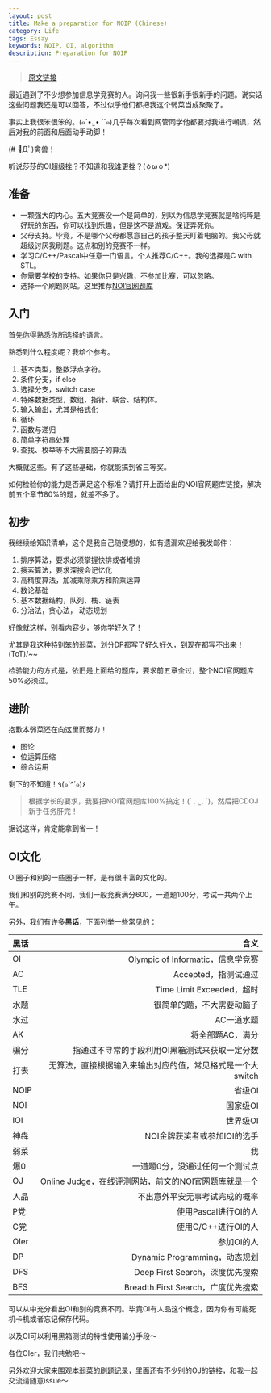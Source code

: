 ```yaml
---
layout: post  
title: Make a preparation for NOIP (Chinese)
category: Life
tags: Essay
keywords: NOIP, OI, algorithm
description: Preparation for NOIP
---
```


> [原文链接](https://www.zhihu.com/question/47942797/answer/108369927)

最近遇到了不少想参加信息学竞赛的人。询问我一些很新手很新手的问题。说实话这些问题我还是可以回答，不过似乎他们都把我这个弱菜当成聚聚了。

事实上我很笨很笨的。(๑´•.̫ • ``๑)几乎每次看到网管同学他都要对我进行嘲讽，然后对我的前面和后面动手动脚！

(# ﾟДﾟ)禽兽！

听说莎莎的OI超级挫？不知道和我谁更挫？(ㆁωㆁ*)

## 准备

- 一颗强大的内心。五大竞赛没一个是简单的，别以为信息学竞赛就是啥纯粹是好玩的东西，你可以找到乐趣，但是这不是游戏。保证弄死你。
- 父母支持。毕竟，不是哪个父母都愿意自己的孩子整天盯着电脑的。我父母就超级讨厌我刷题。这点和别的竞赛不一样。
- 学习C/C++/Pascal中任意一门语言。个人推荐C/C++。我的选择是C with STL。
- 你需要学校的支持。如果你只是兴趣，不参加比赛，可以忽略。
- 选择一个刷题网站。这里推荐[NOI官网题库](http://noi.openjudge.cn)

## 入门

首先你得熟悉你所选择的语言。

熟悉到什么程度呢？我给个参考。

1. 基本类型，整数浮点字符。
1. 条件分支，if else
1. 选择分支，switch case
1. 特殊数据类型，数组、指针、联合、结构体。
1. 输入输出，尤其是格式化
1. 循环
1. 函数与递归
1. 简单字符串处理
1. 查找、枚举等不大需要脑子的算法

大概就这些。有了这些基础，你就能搞到省三等奖。

如何检验你的能力是否满足这个标准？请打开上面给出的NOI官网题库链接，解决前五个章节80%的题，就差不多了。

## 初步

我继续给知识清单，这个是我自己随便想的，如有遗漏欢迎给我发邮件：

1. 排序算法，要求必须掌握快排或者堆排
1. 搜索算法，要求深搜会记忆化
1. 高精度算法，加减乘除乘方和阶乘运算
1. 数论基础
1. 基本数据结构，队列、栈、链表
1. 分治法，贪心法， 动态规划

好像就这样，别看内容少，够你学好久了！

尤其是我这种特别笨的弱菜，划分DP都写了好久好久，到现在都写不出来！(ToT)/~~

检验能力的方式是，依旧是上面给的题库，要求前五章全过，整个NOI官网题库50%必须过。

## 进阶

抱歉本弱菜还在向这里而努力！

- 图论
- 位运算压缩
- 综合运用

剩下的不知道！٩(๑`^´๑)۶

> 根据学长的要求，我要把NOI官网题库100%搞定！(´ . .̫ . `)，然后把CDOJ新手任务肝完！

据说这样，肯定能拿到省一！

## OI文化

OI圈子和别的一些圈子一样，是有很丰富的文化的。

我们和别的竞赛不同，我们一般竞赛满分600，一道题100分，考试一共两个上午。

另外，我们有许多**黑话**，下面列举一些常见的：

黑话|含义
:--|--:
OI|Olympic of Informatic，信息学竞赛
AC|Accepted，指测试通过
TLE|Time Limit Exceeded，超时
水题|很简单的题，不大需要动脑子
水过|AC一道水题
AK|将全部题AC，满分
骗分|指通过不寻常的手段利用OI黑箱测试来获取一定分数
打表|无算法，直接根据输入来输出对应的值，常见格式是一个大switch
NOIP|省级OI
NOI|国家级OI
IOI|世界级OI
神犇|NOI金牌获奖者或参加IOI的选手
弱菜|我
爆0|一道题0分，没通过任何一个测试点
OJ|Online Judge，在线评测网站，前文的NOI官网题库就是一个
人品|不出意外平安无事考试完成的概率
P党|使用Pascal进行OI的人
C党|使用C/C++进行OI的人
OIer|参加OI的人
DP|Dynamic Programming，动态规划
DFS|Deep First Search，深度优先搜索
BFS|Breadth First Search，广度优先搜索


可以从中充分看出OI和别的竞赛不同。毕竟OI有人品这个概念，因为你有可能死机卡机或者忘记保存代码。

以及OI可以利用黑箱测试的特性使用骗分手段～

各位OIer，我们共勉吧～

另外欢迎大家来围观[本弱菜的刷题记录](https://github.com/ice1000/OI-codes)，里面还有不少别的OJ的链接，和我一起交流请随意issue～
